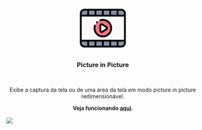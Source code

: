 <br />
<p align="center">
      <img src="imgs/video-player.png" alt="Logo" width="120" height="120">

  <h3 align="center">Picture in Picture</h3>
  <br>

  <p align="center">
    Exibe a captura da tela ou de uma área da tela em modo picture in picture redimensionável.
  </p>
  <p align="center"><b>Veja funcionando <a href="https://maraisaferreira.github.io/picture-in-picture">aqui</a>.</b>
  </p>
</p>

<img src="imgs/screenshot.gif" align="center">
